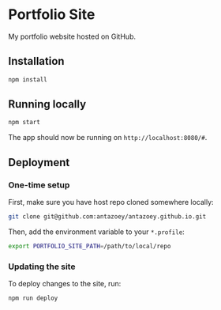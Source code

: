 # Portfolio Site

My portfolio website hosted on GitHub.

## Installation

```bash
npm install
```

## Running locally

```bash
npm start
```

The app should now be running on `http://localhost:8080/#`.

## Deployment

### One-time setup

First, make sure you have host repo cloned somewhere locally:

```bash
git clone git@github.com:antazoey/antazoey.github.io.git
```

Then, add the environment variable to your `*.profile`:

```bash
export PORTFOLIO_SITE_PATH=/path/to/local/repo
```

### Updating the site

To deploy changes to the site, run:

```bash
npm run deploy
```
